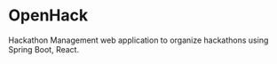 
# OpenHack


Hackathon Management web application to organize hackathons using Spring Boot, React.
